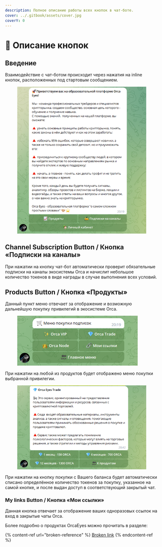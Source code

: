 ```yaml
---
description: Полное описание работы всех кнопок в чат-боте.
cover: ../.gitbook/assets/cover.jpg
coverY: 0
---
```


# 📜 Описание кнопок

## Введение

Взаимодействие с чат-ботом происходит через нажатия на inline кнопок, расположенных под стартовым сообщением.

<figure><img src="../.gitbook/assets/main_menu.png" alt=""><figcaption></figcaption></figure>

## Channel Subscription Button / Кнопка «Подписки на каналы»

При нажатии на кнопку чат-бот автоматически проверит обязательные подписки на каналы экосистемы Orca и начислит небольшое количество токенов в виде награды в случае выполнения всех условий.

## Products Button / Кнопка «Продукты»

Данный пункт меню отвечает за отображение и возможную дальнейшую покупку привилегий в экосистеме Orca.

<figure><img src="../.gitbook/assets/Screenshot_3.png" alt=""><figcaption></figcaption></figure>

При нажатии на любой из продуктов будет отображено меню покупки выбранной привилегии.

<figure><img src="../.gitbook/assets/Screenshot_4.png" alt=""><figcaption></figcaption></figure>

При нажатии на кнопку покупки с Вашего баланса будет автоматически списано определённое количество токенов за покупку, указанное на самой кнопке, и после выдан доступ в соответствующий закрытый чат.

### My links Button / Кнопка «Мои ссылки»

Данная кнопка отвечает за отображение ваших одноразовых ссылок на вход в закрытые чаты Orca.

Более подробно о продуктах OrcaEyes можно прочитать в разделе:

{% content-ref url="broken-reference" %}
[Broken link](broken-reference)
{% endcontent-ref %}



##
